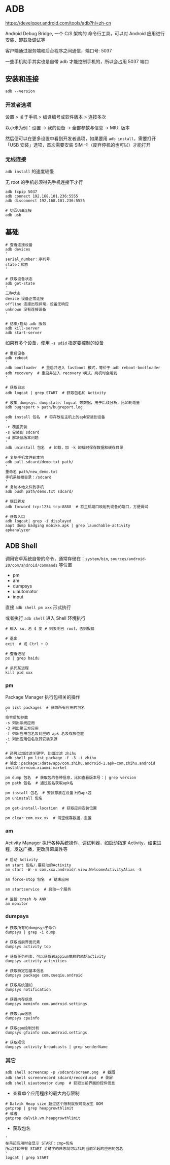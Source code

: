 # ADB

<https://developer.android.com/tools/adb?hl=zh-cn>

Android Debug Bridge, 一个 C/S 架构的 命令行工具，可以对 Android 应用进行安装、卸载及调试等

客户端通过服务端和后台程序之间通信，端口号: 5037

一些手机助手其实也是自带 adb 才能控制手机的，所以会占用 5037 端口

## 安装和连接



`adb --version`

### 开发者选项

设置 > 关于手机 > 编译编号或软件版本 > 连按多次

以小米为例：设置 -> 我的设备 -> 全部参数与信息 -> MIUI 版本

然后便可以在更多设置中看到开发者选项，如果要用 `adb install`，需要打开「USB 安装」选项，首次需要安装 SIM 卡（废弃停机的也可以）才能打开

### 无线连接

`adb install` 的速度较慢

无 root 的手机必须得先手机连接下才行

```shell
adb tcpip 5037
adb connect 192.168.101.236:5555
adb disconnect 192.168.101.236:5555

# 切回USB连接
adb usb
```

## 基础

```shell
# 查看连接设备
adb devices
'
serial_number：序列号
state：状态
'

# 获取设备状态
adb get-state
'
三种状态
device 设备正常连接
offline 连接出现异常，设备无响应
unknown 没有连接设备
'

# 结束/启动 adb 服务
adb kill-server
adb start-server
```

如果有多个设备，使用 `-s udid` 指定要控制的设备

```shell
# 重启设备
adb reboot
'
adb bootloader  # 重启并进入 fastboot 模式，等价于 adb reboot-bootloader
adb recovery  # 重启并进入 recovery 模式，刷机时会用到
'

# 获取日志
adb logcat | grep START  # 获取包名和 Activity

# 收集 dumpsys、dumpstate、logcat 等数据，用于后续分析，比如耗电量
adb bugreport > path/bugreport.log

adb install 包名  # 将存放在主机上的apk安装到设备
'
-r 覆盖安装
-s 安装到 sdcard
-d 解决低版本问题
'
adb uninstall 包名  # 卸载，加 -k 卸载时保存数据和缓存目录

# 复制手机文件到本地
adb pull sdcard/demo.txt path/
'
重命名 path/new_demo.txt
手机系统根目录：/sdcard
'
# 复制本地文件到手机
adb push path/demo.txt sdcard/

# 端口转发
adb forward tcp:1234 tcp:8888  # 将主机端口映射到设备的端口，方便调试

# 获取入口
adb logcat| grep -i displayed
aapt dump badging mobike.apk | grep launchable-activity
apkanalyzer
```

## ADB Shell

调用安卓系统自带的命令，通常存储在：`system/bin`, `sources/android-20/com/android/commands` 等位置

- pm
- am
- dumpsys
- uiautomator
- input

直接 `adb shell pm xxx` 形式执行

或者执行 `adb shell` 进入 Shell 环境执行

```shell
# 输入 su，若 $ 变 # 则表明已 root，否则报错

# 退出
exit  # 或 Ctrl + D

# 查看进程
ps | grep baidu

# 杀死某进程
kill pid xxx
```

### pm

Package Manager 执行包相关的操作

```shell
pm list packages  # 获取所有应用的包名
'
命令后加参数
-s 列出系统应用
-3 列出第三方应用
-f 列出应用包名及对应的 apk 名及存放位置
-i 列出应用包名及其安装来源
'

# 还可以加过滤关键字，比如过滤 zhihu
adb shell pm list package -f -3 -i zhihu
# 输出：package:/data/app/com.zhihu.android-1.apk=com.zhihu.android  installer=com.xiaomi.market

pm dump 包名  # 获取包的各种信息，比如查看版本号：| grep version
pm path 包名  # 通过包名获取apk名

pm install 包名  # 安装存放在设备上的apk包
pm uninstall 包名

pm get-install-location  # 获取应用安装位置

pm clear com.xxx.xx  # 清空缓存数据，重置
```

### am

Activity Manager 执行各种系统操作，调试利器，如启动指定 Activity，结束进程，发送广播，更改屏幕属性等

```shell
# 启动 Activity
am start 包名/.要启动的Activity
am start -W -n com.xxx.android/.view.WelcomeActivityAlias -S

am force-stop 包名  # 结束应用

am startservice  # 启动一个服务

# 监控 crash 与 ANR
am monitor
```

### dumpsys

```shell
# 获取所有的dumpsys子命令
dumpsys | grep -i dump

# 获取当前界面元素
dumpsys activity top

# 获取任务列表，可以获取到appium依赖的原始activity
dumpsys activity activities

# 获取特定包基本信息
dumpsys package com.xueqiu.android

# 获取系统通知
dumpsys notification

# 获得内存信息
dumpsys meminfo com.android.settings

# 获取cpu信息
dumpsys cpuinfo

# 获取gpu绘制分析
dumpsys gfxinfo com.android.settings

# 获取短信
dumpsys activity broadcasts | grep senderName
```

### 其它

```shell
adb shell screencap -p /sdcard/screen.png  # 截图
adb shell screenrecord sdcard/record.mp4  # 录屏
adb shell uiautomator dump  # 获取当前界面的控件信息
```

- 查看单个应用程序的最大内存限制

```shell
# Dalvik Heap size 超过这个限制就很可能发生 OOM
getprop | grep heapgrowthlimit
# 或者
getprop dalvik.vm.heapgrowthlimit
```

- 获取包名

```shell
'
在吊起应用时会显示 START：cmp=包名
所以打印带有 START 关键字的日志就可以找到当前吊起的应用的包名
'
logcat | grep START
```
